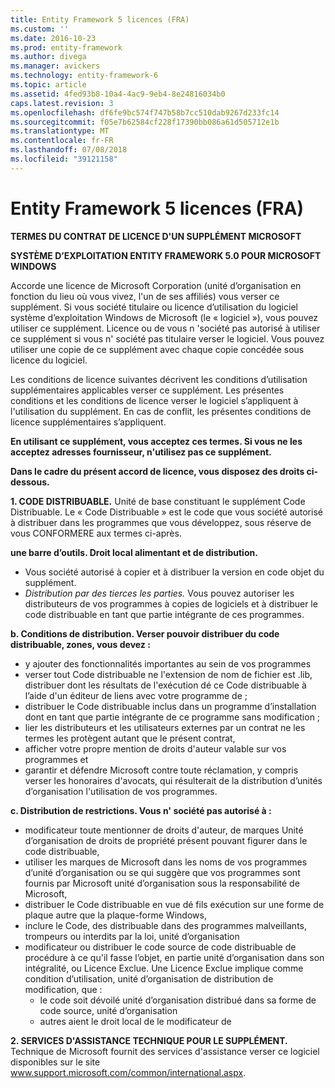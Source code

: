 ```yaml
---
title: Entity Framework 5 licences (FRA)
ms.custom: ''
ms.date: 2016-10-23
ms.prod: entity-framework
ms.author: divega
ms.manager: avickers
ms.technology: entity-framework-6
ms.topic: article
ms.assetid: 4fed93b8-10a4-4ac9-9eb4-8e24816034b0
caps.latest.revision: 3
ms.openlocfilehash: df6fe9bc574f747b58b7cc510dab9267d233fc14
ms.sourcegitcommit: f05e7b62584cf228f17390bb086a61d505712e1b
ms.translationtype: MT
ms.contentlocale: fr-FR
ms.lasthandoff: 07/08/2018
ms.locfileid: "39121158"
---
```

# <a name="entity-framework-5-license-fra"></a>Entity Framework 5 licences (FRA)
**TERMES DU CONTRAT DE LICENCE D'UN SUPPLÉMENT MICROSOFT**

**SYSTÈME D’EXPLOITATION ENTITY FRAMEWORK 5.0 POUR MICROSOFT WINDOWS**

Accorde une licence de Microsoft Corporation (unité d’organisation en fonction du lieu où vous vivez, l'un de ses affiliés) vous verser ce supplément. Si vous société titulaire ou licence d’utilisation du logiciel système d’exploitation Windows de Microsoft (le « logiciel »), vous pouvez utiliser ce supplément. Licence ou de vous n 'société pas autorisé à utiliser ce supplément si vous n' société pas titulaire verser le logiciel. Vous pouvez utiliser une copie de ce supplément avec chaque copie concédée sous licence du logiciel.

Les conditions de licence suivantes décrivent les conditions d’utilisation supplémentaires applicables verser ce supplément. Les présentes conditions et les conditions de licence verser le logiciel s’appliquent à l'utilisation du supplément. En cas de conflit, les présentes conditions de licence supplémentaires s’appliquent.

**En utilisant ce supplément, vous acceptez ces termes. Si vous ne les acceptez adresses fournisseur, n'utilisez pas ce supplément.**

**Dans le cadre du présent accord de licence, vous disposez des droits ci-dessous.**

**1. CODE DISTRIBUABLE.** Unité de base constituant le supplément Code Distribuable. Le « Code Distribuable » est le code que vous société autorisé à distribuer dans les programmes que vous développez, sous réserve de vous CONFORMERE aux termes ci-après.

**une barre d’outils. Droit local alimentant et de distribution.**

-   Vous société autorisé à copier et à distribuer la version en code objet du supplément.
-   *Distribution par des tierces les parties.* Vous pouvez autoriser les distributeurs de vos programmes à copies de logiciels et à distribuer le code distribuable en tant que partie intégrante de ces programmes.

**b. Conditions de distribution. Verser pouvoir distribuer du code distribuable, zones, vous devez :**

-   y ajouter des fonctionnalités importantes au sein de vos programmes
-   verser tout Code distribuable ne l'extension de nom de fichier est .lib, distribuer dont les résultats de l'exécution dé ce Code distribuable à l’aide d'un éditeur de liens avec votre programme de ;
-   distribuer le Code distribuable inclus dans un programme d’installation dont en tant que partie intégrante de ce programme sans modification ;
-   lier les distributeurs et les utilisateurs externes par un contrat ne les termes les protègent autant que le présent contrat,
-   afficher votre propre mention de droits d'auteur valable sur vos programmes et
-   garantir et défendre Microsoft contre toute réclamation, y compris verser les honoraires d'avocats, qui résulterait de la distribution d’unités d’organisation l'utilisation de vos programmes.

**c. Distribution de restrictions. Vous n' société pas autorisé à :**

-   modificateur toute mentionner de droits d'auteur, de marques Unité d’organisation de droits de propriété présent pouvant figurer dans le code distribuable,
-   utiliser les marques de Microsoft dans les noms de vos programmes d’unité d’organisation ou se qui suggère que vos programmes sont fournis par Microsoft unité d’organisation sous la responsabilité de Microsoft,
-   distribuer le Code distribuable en vue dé fils exécution sur une forme de plaque autre que la plaque-forme Windows,
-   inclure le Code, des distribuable dans des programmes malveillants, trompeurs ou interdits par la loi, unité d’organisation
-   modificateur ou distribuer le code source de code distribuable de procédure à ce qu'il fasse l’objet, en partie unité d’organisation dans son intégralité, ou Licence Exclue. Une Licence Exclue implique comme condition d’utilisation, unité d’organisation de distribution de modification, que :
    -   le code soit dévoilé unité d’organisation distribué dans sa forme de code source, unité d’organisation
    -   autres aient le droit local de le modificateur de

**2. SERVICES D'ASSISTANCE TECHNIQUE POUR LE SUPPLÉMENT.** Technique de Microsoft fournit des services d'assistance verser ce logiciel disponibles sur le site www.support.microsoft.com/common/international.aspx.
